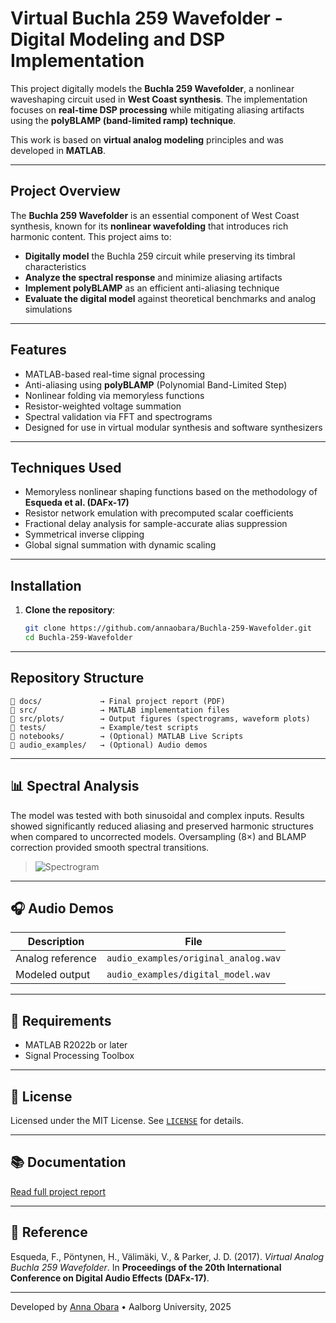 # Virtual Buchla 259 Wavefolder - Digital Modeling and DSP Implementation  

This project digitally models the **Buchla 259 Wavefolder**, a nonlinear waveshaping circuit used in **West Coast synthesis**. The implementation focuses on **real-time DSP processing** while mitigating aliasing artifacts using the **polyBLAMP (band-limited ramp) technique**.  

This work is based on **virtual analog modeling** principles and was developed in **MATLAB**.  

---

## Project Overview  

The **Buchla 259 Wavefolder** is an essential component of West Coast synthesis, known for its **nonlinear wavefolding** that introduces rich harmonic content. This project aims to:  

- **Digitally model** the Buchla 259 circuit while preserving its timbral characteristics  
- **Analyze the spectral response** and minimize aliasing artifacts  
- **Implement polyBLAMP** as an efficient anti-aliasing technique  
- **Evaluate the digital model** against theoretical benchmarks and analog simulations

---

## Features  
- MATLAB-based real-time signal processing
- Anti-aliasing using **polyBLAMP** (Polynomial Band-Limited Step)
- Nonlinear folding via memoryless functions
- Resistor-weighted voltage summation
- Spectral validation via FFT and spectrograms
- Designed for use in virtual modular synthesis and software synthesizers

---

## Techniques Used

- Memoryless nonlinear shaping functions based on the methodology of **Esqueda et al. (DAFx-17)**
- Resistor network emulation with precomputed scalar coefficients
- Fractional delay analysis for sample-accurate alias suppression
- Symmetrical inverse clipping
- Global signal summation with dynamic scaling

---

## Installation
1. **Clone the repository**:  
   ```bash
   git clone https://github.com/annaobara/Buchla-259-Wavefolder.git
   cd Buchla-259-Wavefolder

---

## Repository Structure

```
📁 docs/             → Final project report (PDF)
📁 src/              → MATLAB implementation files
📁 src/plots/        → Output figures (spectrograms, waveform plots)
📁 tests/            → Example/test scripts
📁 notebooks/        → (Optional) MATLAB Live Scripts
📁 audio_examples/   → (Optional) Audio demos
```

---

## 📊 Spectral Analysis

The model was tested with both sinusoidal and complex inputs. Results showed significantly reduced aliasing and preserved harmonic structures when compared to uncorrected models. Oversampling (8×) and BLAMP correction provided smooth spectral transitions.

> ![Spectrogram](images/spectrogram.jpg)

---

## 🎧 Audio Demos

| Description         | File                           |
|---------------------|--------------------------------|
| Analog reference     | `audio_examples/original_analog.wav` |
| Modeled output       | `audio_examples/digital_model.wav`   |

---

## 🔧 Requirements

- MATLAB R2022b or later  
- Signal Processing Toolbox  

---

## 📄 License

Licensed under the MIT License. See [`LICENSE`](LICENSE) for details.

---

## 📚 Documentation

[Read full project report](docs/DSP_2024_fall.pdf)

---

## 🔗 Reference

Esqueda, F., Pöntynen, H., Välimäki, V., & Parker, J. D. (2017). *Virtual Analog Buchla 259 Wavefolder*. In **Proceedings of the 20th International Conference on Digital Audio Effects (DAFx-17)**.

---

Developed by [Anna Obara](https://github.com/annaobara) • Aalborg University, 2025

 
